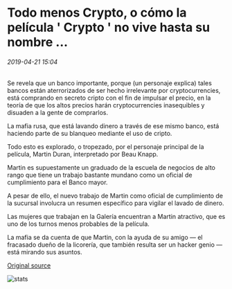 # Todo menos Crypto, o cómo la película ' Crypto ' no vive hasta su nombre ...

###### 2019-04-21 15:04

Se revela que un banco importante, porque (un personaje explica) tales bancos están aterrorizados de ser hecho irrelevante por cryptocurrencies, está comprando en secreto cripto con el fin de impulsar el precio, en la teoría de que los altos precios harán cryptocurrencies inasequibles y disuaden a la gente de comprarlos.

La mafia rusa, que está lavando dinero a través de ese mismo banco, está haciendo parte de su blanqueo mediante el uso de cripto.

Todo esto es explorado, o tropezado, por el personaje principal de la película, Martin Duran, interpretado por Beau Knapp.

Martin es supuestamente un graduado de la escuela de negocios de alto rango que tiene un trabajo bastante mundano como un oficial de cumplimiento para el Banco mayor.

A pesar de ello, el nuevo trabajo de Martin como oficial de cumplimiento de la sucursal involucra un resumen específico para vigilar el lavado de dinero.

Las mujeres que trabajan en la Galería encuentran a Martin atractivo, que es uno de los turnos menos probables de la película.

La mafia se da cuenta de que Martin, con la ayuda de su amigo — el fracasado dueño de la licorería, que también resulta ser un hacker genio — está mirando sus asuntos.

[Original source](https://cointelegraph.com/news/everything-but-crypto-or-how-the-crypto-movie-does-not-live-up-to-its-name)

![stats](https://c.statcounter.com/11760860/0/a89fa40b/1/ "stats")